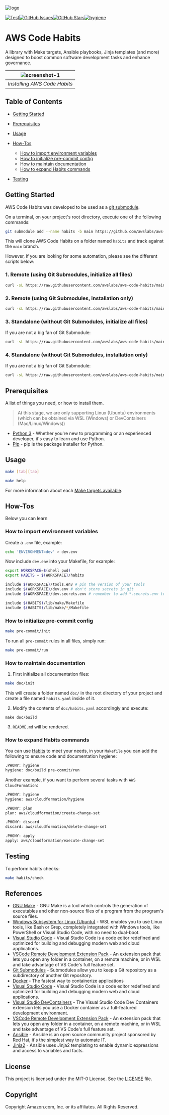 <!--
  ** MANAGED BY AWS CODE HABITS
  ** DO NOT EDIT THIS FILE
  **
  ** 1) Make all changes to `doc/habits.yaml`
  ** 2) Run `make doc/build` to rebuild this file
  **
-->

![logo][logo]


[![Test](https://github.com/awslabs/aws-code-habits/actions/workflows/test.yaml/badge.svg)](https://github.com/awslabs/aws-code-habits/actions/workflows/test.yaml)[![GitHub Issues](https://img.shields.io/github/issues/awslabs/aws-code-habits)](https://github.com/awslabs/aws-code-habits/issues)[![GitHub Stars](https://img.shields.io/github/stars/awslabs/aws-code-habits)](https://github.com/awslabs/aws-code-habits/stargazers)[![hygiene](https://github.com/awslabs/aws-code-habits/actions/workflows/hygiene.yaml/badge.svg)](https://github.com/awslabs/aws-code-habits/actions/workflows/hygiene.yaml)

# AWS Code Habits

A library with Make targets, Ansible playbooks, Jinja templates (and more) designed to boost common software development tasks and enhance governance.

| ![screenshot-1](https://user-images.githubusercontent.com/3298422/198290134-fec4a14d-8542-4b92-9cbc-d33f476e7a74.gif) |
|:--:|
| *Installing AWS Code Habits* |


## Table of Contents

- [Getting Started](#getting-started)

- [Prerequisites](#prerequisites)


- [Usage](#usage)

- [How-Tos](#how-tos)
  - [How to import environment variables](#how-to-import-environment-variables)
  - [How to initialize pre-commit config](#how-to-initialize-pre-commit-config)
  - [How to maintain documentation](#how-to-maintain-documentation)
  - [How to expand Habits commands](#how-to-expand-habits-commands)

- [Testing](#testing)


## Getting Started

AWS Code Habits was developed to be used as a [git submodule](https://git-scm.com/book/en/v2/Git-Tools-Submodules).

On a terminal, on your project's root directory, execute one of the following commands:

```bash
git submodule add --name habits -b main https://github.com/awslabs/aws-code-habits.git habits
```
This will clone AWS Code Habits on a folder named `habits` and track against the `main` branch.

However, if you are looking for some automation, please see the different scripts below:

### 1. Remote (using Git Submodules, initialize all files)

```bash
curl -sL https://raw.githubusercontent.com/awslabs/aws-code-habits/main/scripts/remote/init.sh | bash
```

### 2. Remote (using Git Submodules, installation only)

```bash
curl -sL https://raw.githubusercontent.com/awslabs/aws-code-habits/main/scripts/remote/install.sh | bash
```

### 3. Standalone (without Git Submodules, initialize all files)
If you are not a big fan of Git Submodule:

```bash
curl -sL https://raw.githubusercontent.com/awslabs/aws-code-habits/main/scripts/standalone/init.sh | bash
```

### 4. Standalone (without Git Submodules, installation only)
If you are not a big fan of Git Submodule:

```bash
curl -sL https://raw.githubusercontent.com/awslabs/aws-code-habits/main/scripts/standalone/install.sh | bash
```


## Prerequisites
  A list of things you need, or how to install them.
> At this stage, we are only supporting Linux (Ubuntu) environments (which can be obtained via WSL (Windows) or DevContainers (Mac/Linux/Windows))

- [Python 3](https://www.python.org) - Whether you're new to programming or an experienced developer, it's easy to learn and use Python.
- [Pip](https://pypi.org/project/pip/) - pip is the package installer for Python.



## Usage

```bash
make [tab][tab]
```

```bash
make help
```
For more information about each [Make targets available](Makefile.md).

## How-Tos
Below you can learn

### How to import environment variables
Create a `.env` file, example:

```bash
echo 'ENVIRONMENT=dev' > dev.env
```

Now include `dev.env` into your Makefile, for example:
```bash
export WORKSPACE=$(shell pwd)
export HABITS = $(WORKSPACE)/habits

include $(WORKSPACE)/tools.env # pin the version of your tools
include $(WORKSPACE)/dev.env # don't store secrets in git
include $(WORKSPACE)/dev.secrets.env # remember to add *.secrets.env to .gitignore

include $(HABITS)/lib/make/Makefile
include $(HABITS)/lib/make/*/Makefile
```

### How to initialize pre-commit config
```bash
make pre-commit/init
```

To run all `pre-commit` rules in all files, simply run:

```bash
make pre-commit/run
```

### How to maintain documentation
1. First initialize all documentation files:
```bash
make doc/init
```

This will create a folder named `doc/` in the root directory of your project and create a file named `habits.yaml` inside of it.

2. Modify the contents of `doc/habits.yaml` accordingly and execute:

```
make doc/build
```

3. `README.md` will be rendered.

### How to expand Habits commands
You can use [Habits][habits] to meet your needs, in your `Makefile` you can add the following to ensure code and documentation hygiene:
```bash
.PHONY: hygiene
hygiene: doc/build pre-commit/run
```

Another example, if you want to perform several tasks with `AWS CloudFormation`:
```bash
.PHONY: hygiene
hygiene: aws/cloudformation/hygiene

.PHONY: plan
plan: aws/cloudformation/create-change-set

.PHONY: discard
discard: aws/cloudformation/delete-change-set

.PHONY: apply
apply: aws/cloudformation/execute-change-set
```


## Testing
To perform habits checks:
```bash
make habits/check
```



## References
- [GNU Make](https://www.gnu.org/software/make/) - GNU Make is a tool which controls the generation of executables and other non-source files of a program from the program's source files.
- [Windows Subsystem for Linux (Ubuntu)](https://docs.microsoft.com/en-us/windows/wsl/install) - WSL enables you to use Linux tools, like Bash or Grep, completely integrated with Windows tools, like PowerShell or Visual Studio Code, with no need to dual-boot.
- [Visual Studio Code](https://code.visualstudio.com/) - Visual Studio Code is a code editor redefined and optimized for building and debugging modern web and cloud applications.
- [VSCode Remote Development Extension Pack](https://marketplace.visualstudio.com/items?itemName=ms-vscode-remote.vscode-remote-extensionpack) - An extension pack that lets you open any folder in a container, on a remote machine, or in WSL and take advantage of VS Code's full feature set.
- [Git Submodules](https://git-scm.com/book/en/v2/Git-Tools-Submodules) - Submodules allow you to keep a Git repository as a subdirectory of another Git repository.
- [Docker](https://www.docker.com/products/docker-desktop/) - The fastest way to containerize applications
- [Visual Studio Code](https://code.visualstudio.com/) - Visual Studio Code is a code editor redefined and optimized for building and debugging modern web and cloud applications.
- [Visual Studio DevContainers](https://code.visualstudio.com/docs/devcontainers/containers) - The Visual Studio Code Dev Containers extension lets you use a Docker container as a full-featured development environment.
- [VSCode Remote Development Extension Pack](https://marketplace.visualstudio.com/items?itemName=ms-vscode-remote.vscode-remote-extensionpack) - An extension pack that lets you open any folder in a container, on a remote machine, or in WSL and take advantage of VS Code's full feature set.
- [Ansible](https://www.ansible.com/) - Ansible is an open source community project sponsored by Red Hat, it's the simplest way to automate IT.
- [Jinja2](https://docs.ansible.com/ansible/latest/user_guide/playbooks_templating.html) - Ansible uses Jinja2 templating to enable dynamic expressions and access to variables and facts.


## License
This project is licensed under the MIT-0 License. See the [LICENSE](LICENSE) file.

## Copyright
Copyright Amazon.com, Inc. or its affiliates. All Rights Reserved.


[repo]: https://github.com/awslabs/aws-code-habits
[logo]: doc/logo.png

[habits]: https://github.com/awslabs/aws-code-habits
